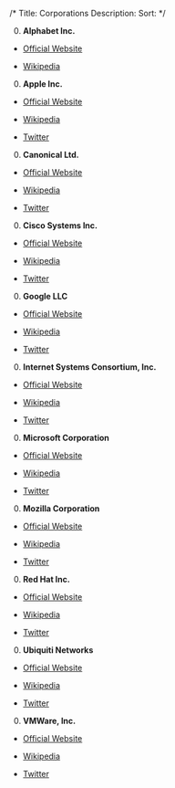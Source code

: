 /*
Title: Corporations
Description:
Sort:
*/

0. **Alphabet Inc.**

  * [Official Website](https://abc.xyz/)

  * [Wikipedia](https://en.wikipedia.org/wiki/Alphabet_Inc.)

0. **Apple Inc.**

  * [Official Website](https://apple.com)

  * [Wikipedia](https://en.wikipedia.org/wiki/Apple_Inc.)

  * [Twitter](https://twitter.com/AppleSupport)
  
0. **Canonical Ltd.**

 * [Official Website](https://www.canonical.com/)
 
 * [Wikipedia](https://en.wikipedia.org/wiki/Canonical_\(company\))
 
 * [Twitter](https://twitter.com/Canonical)

0. **Cisco Systems Inc.**

  * [Official Website](https://www.cisco.com/)

  * [Wikipedia](https://en.wikipedia.org/wiki/Cisco_Systems)

  * [Twitter](https://twitter.com/Cisco)

0. **Google LLC**

  * [Official Website](https://www.google.com/intl/en/about/)

  * [Wikipedia](https://en.wikipedia.org/wiki/Google)

  * [Twitter](https://twitter.com/Google)
  
0. **Internet Systems Consortium, Inc.**

  * [Official Website](https://www.isc.org/)
  
  * [Wikipedia](https://en.wikipedia.org/wiki/Internet_Systems_Consortium)
  
  * [Twitter](https://twitter.com/bind9)

0. **Microsoft Corporation**

  * [Official Website](https://www.microsoft.com/)

  * [Wikipedia](https://en.wikipedia.org/wiki/Microsoft)

  * [Twitter](https://twitter.com/Microsoft)
  
0. **Mozilla Corporation**

 * [Official Website](https://www.mozilla.org/)
 
 * [Wikipedia](https://en.wikipedia.org/wiki/Mozilla_Corporation)
 
 * [Twitter](https://twitter.com/mozilla)

0. **Red Hat Inc.**

  * [Official Website](https://www.redhat.com/)

  * [Wikipedia](https://en.wikipedia.org/wiki/Red_Hat)

  * [Twitter](https://twitter.com/RedHatNews)

0. **Ubiquiti Networks**

  * [Official Website](https://www.ubnt.com/)

  * [Wikipedia](https://en.wikipedia.org/wiki/Ubiquiti_Networks)

  * [Twitter](https://twitter.com/ubnt)

0. **VMWare, Inc.**

  * [Official Website](https://www.vmware.com/)

  * [Wikipedia](https://en.wikipedia.org/wiki/VMware)

  * [Twitter](https://twitter.com/VMware)
